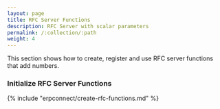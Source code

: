 ```yaml
---
layout: page
title: RFC Server Functions
description: RFC Server with scalar parameters
permalink: /:collection/:path
weight: 4
---
```


This section shows how to create, register and use RFC server functions that add numbers.

### Initialize RFC Server Functions

{% include "erpconnect/create-rfc-functions.md" %}